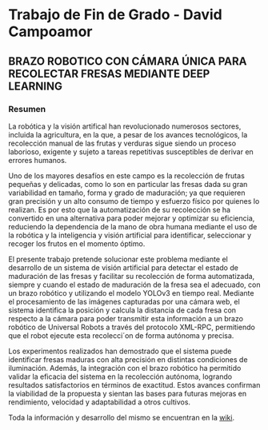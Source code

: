 # Trabajo de Fin de Grado - David Campoamor
## __BRAZO ROBOTICO CON CÁMARA ÚNICA PARA RECOLECTAR FRESAS MEDIANTE DEEP LEARNING__
### Resumen
La robótica y la visión artifical han revolucionado numerosos sectores, incluida la agricultura, en la que, a pesar de los avances tecnológicos, la recolección manual de las frutas y verduras sigue siendo un proceso laborioso, exigente y sujeto a tareas repetitivas susceptibles de derivar en errores humanos.

Uno de los mayores desafíos en este campo es la recolección de frutas pequeñas y delicadas, como lo son en particular las fresas dada su gran variabilidad en tamaño, forma y grado de maduración; ya que requieren gran precisión y un alto consumo de tiempo y esfuerzo físico por quienes lo realizan. Es por esto que la automatización de su recolección se ha convertido en una alternativa para poder mejorar y optimizar su eficiencia, reduciendo la dependencia de la mano de obra humana mediante el uso de la robótica y la inteligencia y visión artificial para identificar, seleccionar y recoger los frutos en el momento óptimo.

El presente trabajo pretende solucionar este problema mediante el desarrollo de un sistema de visión artificial para detectar el estado de maduración de las fresas y facilitar su recolección de forma automatizada, siempre y cuando el estado de maduración de la fresa sea el adecuado, con un brazo robótico y utilizando el modelo YOLOv3 en tiempo real. Mediante el procesamiento de las imágenes capturadas por una cámara web, el sistema identifica la posición y calcula la distancia de cada fresa con respecto a la cámara para poder transmitir esta información a un brazo robótico de Universal Robots a través del protocolo XML-RPC, permitiendo que el robot ejecute esta recolecci´on de forma autónoma y precisa.

Los experimentos realizados han demostrado que el sistema puede identificar fresas maduras con alta precisión en distintas condiciones de iluminación. Además, la integración con el brazo robótico ha permitido validar la eficacia del sistema en la recolección autónoma, logrando resultados satisfactorios en términos de exactitud. Estos avances confirman la viabilidad de la propuesta y sientan las bases para futuras mejoras en rendimiento, velocidad y adaptabilidad a otros cultivos.

Toda la información y desarrollo del mismo se encuentran en la [wiki](https://github.com/RoboticsURJC/tfg-dcampoamor/wiki). </p>
